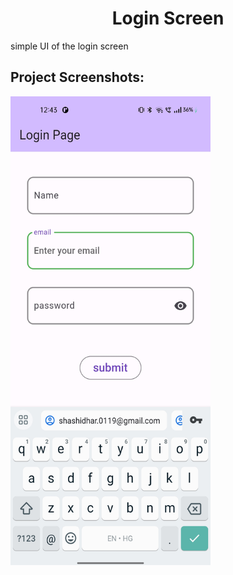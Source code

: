 

<h1 align="center" id="title">Login Screen</h1>

<p align="center">

<p id="description">simple UI of the login screen</p>

<h2>Project Screenshots:</h2>

<img src="assets\images\demo.jpg" alt="project-screenshot" width="320" height="750"/>
